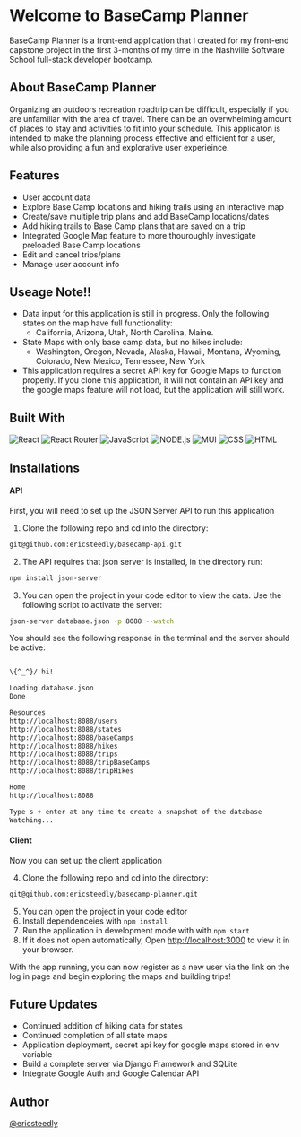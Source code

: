 # Welcome to BaseCamp Planner
BaseCamp Planner is a front-end application that I created for my front-end capstone project in the first 3-months of my time in the Nashville Software School full-stack developer bootcamp.

## About BaseCamp Planner
Organizing an outdoors recreation roadtrip can be difficult, especially if you are unfamiliar with the area of travel. There can be an overwhelming amount of places to stay and activities to fit into your schedule. This applicaton is intended to make the planning process effective and efficient for a user, while also providing a fun and explorative user experieince.

## Features
* User account data
* Explore Base Camp locations and hiking trails using an interactive map
* Create/save multiple trip plans and add BaseCamp locations/dates
* Add hiking trails to Base Camp plans that are saved on a trip
* Integrated Google Map feature to more thouroughly investigate preloaded Base Camp locations
* Edit and cancel trips/plans
* Manage user account info
  
## Useage Note!!
* Data input for this application is still in progress. Only the following states on the map have full functionality:
  - California, Arizona, Utah, North Carolina, Maine.
* State Maps with only base camp data, but no hikes include:
  - Washington, Oregon, Nevada, Alaska, Hawaii, Montana, Wyoming, Colorado, New Mexico, Tennessee, New York
* This application requires a secret API key for Google Maps to function properly. If you clone this application, it will not contain an API key and the google maps feature will not load, but the application will still work.

## Built With
![React](https://img.shields.io/badge/React-20232A?style=for-the-badge&logo=react&logoColor=61DAFB)
![React Router](https://img.shields.io/badge/React_Router-CA4245?style=for-the-badge&logo=react-router&logoColor=white)
![JavaScript](https://img.shields.io/badge/JavaScript-F7DF1E?style=for-the-badge&logo=javascript&logoColor=black)
![NODE.js](	https://img.shields.io/badge/Node.js-43853D?style=for-the-badge&logo=node.js&logoColor=white)
![MUI](https://img.shields.io/badge/Material--UI-0081CB?style=for-the-badge&logo=material-ui&logoColor=white)
![CSS](	https://img.shields.io/badge/CSS-239120?&style=for-the-badge&logo=css3&logoColor=white)
![HTML](https://img.shields.io/badge/HTML5-E34F26?style=for-the-badge&logo=html5&logoColor=white)

## Installations
#### API
  First, you will need to set up the JSON Server API to run this application
  1. Clone the following repo and cd into the directory:
  ```bash
  git@github.com:ericsteedly/basecamp-api.git
  ```
  2. The API requires that json server is installed, in the directory run:
  ```bash
  npm install json-server
  ```
  3. You can open the project in your code editor to view the data. Use the following script to activate the server:
  ```bash
  json-server database.json -p 8088 --watch
  ```
  You should see the following response in the terminal and the server should be active:
  ```bash
  
  \{^_^}/ hi!

  Loading database.json
  Done

  Resources
  http://localhost:8088/users
  http://localhost:8088/states
  http://localhost:8088/baseCamps
  http://localhost:8088/hikes
  http://localhost:8088/trips
  http://localhost:8088/tripBaseCamps
  http://localhost:8088/tripHikes

  Home
  http://localhost:8088

  Type s + enter at any time to create a snapshot of the database
  Watching...
  ```

#### Client
  Now you can set up the client application
  
  4. Clone the following repo and cd into the directory:
  ```bash
  git@github.com:ericsteedly/basecamp-planner.git
  ```
  5. You can open the project in your code editor
  6. Install dependenceies with `npm install`
  7. Run the application in development mode with with `npm start`
  8. If it does not open automatically, Open [http://localhost:3000](http://localhost:3000) to view it in your browser.

  With the app running, you can now register as a new user via the link on the log in page and begin exploring the maps and building trips!

## Future Updates
* Continued addition of hiking data for states
* Continued completion of all state maps
* Application deployment, secret api key for google maps stored in env variable
* Build a complete server via Django Framework and SQLite
* Integrate Google Auth and Google Calendar API


## Author
[@ericsteedly](https://github.com/ericsteedly)
